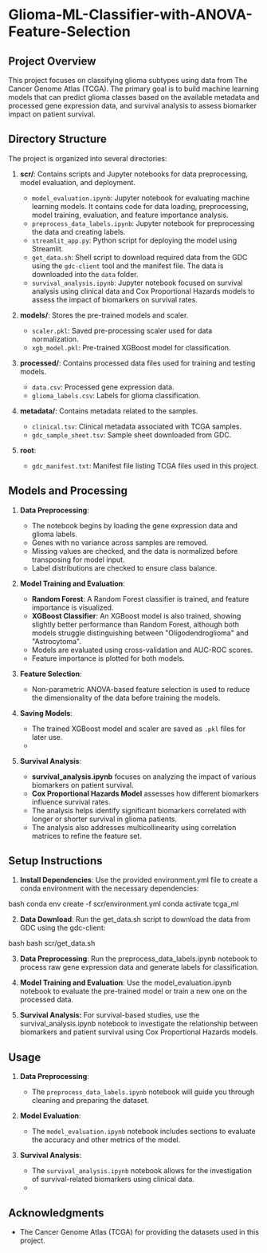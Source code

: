 # Glioma-ML-Classifier-with-ANOVA-Feature-Selection

## Project Overview

This project focuses on classifying glioma subtypes using data from The Cancer Genome Atlas (TCGA). The primary goal is to build machine learning models that can predict glioma classes based on the available metadata and processed gene expression data, and survival analysis to assess biomarker impact on patient survival.

## Directory Structure

The project is organized into several directories:

1. **scr/**: Contains scripts and Jupyter notebooks for data preprocessing, model evaluation, and deployment.
   - `model_evaluation.ipynb`: Jupyter notebook for evaluating machine learning models. It contains code for data loading, preprocessing, model training, evaluation, and feature importance analysis.
   - `preprocess_data_labels.ipynb`: Jupyter notebook for preprocessing the data and creating labels.
   - `streamlit_app.py`: Python script for deploying the model using Streamlit.
   - `get_data.sh`: Shell script to download required data from the GDC using the `gdc-client` tool and the manifest file. The data is downloaded into the `data` folder.
   - `survival_analysis.ipynb`: Jupyter notebook focused on survival analysis using clinical data and Cox Proportional Hazards models to assess the impact of biomarkers on survival rates.
2. **models/**: Stores the pre-trained models and scaler.
   - `scaler.pkl`: Saved pre-processing scaler used for data normalization.
   - `xgb_model.pkl`: Pre-trained XGBoost model for classification.

3. **processed/**: Contains processed data files used for training and testing models.
   - `data.csv`: Processed gene expression data.
   - `glioma_labels.csv`: Labels for glioma classification.

4. **metadata/**: Contains metadata related to the samples.
   - `clinical.tsv`: Clinical metadata associated with TCGA samples.
   - `gdc_sample_sheet.tsv`: Sample sheet downloaded from GDC.

5. **root**:
   - `gdc_manifest.txt`: Manifest file listing TCGA files used in this project.

## Models and Processing

1. **Data Preprocessing**:
   - The notebook begins by loading the gene expression data and glioma labels.
   - Genes with no variance across samples are removed.
   - Missing values are checked, and the data is normalized before transposing for model input.
   - Label distributions are checked to ensure class balance.

2. **Model Training and Evaluation**:
   - **Random Forest**: A Random Forest classifier is trained, and feature importance is visualized.
   - **XGBoost Classifier**: An XGBoost model is also trained, showing slightly better performance than Random Forest, although both models struggle distinguishing between "Oligodendroglioma" and "Astrocytoma".
   - Models are evaluated using cross-validation and AUC-ROC scores.
   - Feature importance is plotted for both models.

3. **Feature Selection**:
   - Non-parametric ANOVA-based feature selection is used to reduce the dimensionality of the data before training the models.

4. **Saving Models**:
   - The trained XGBoost model and scaler are saved as `.pkl` files for later use.
   - 
5. **Survival Analysis**:
   - **survival_analysis.ipynb** focuses on analyzing the impact of various biomarkers on patient survival.
   - **Cox Proportional Hazards Model** assesses how different biomarkers influence survival rates.
   - The analysis helps identify significant biomarkers correlated with longer or shorter survival in glioma patients.
   - The analysis also addresses multicollinearity using correlation matrices to refine the feature set.

## Setup Instructions

1. **Install Dependencies**: Use the provided environment.yml file to create a conda environment with the necessary dependencies:
   
bash
   conda env create -f scr/environment.yml
   conda activate tcga_ml


2. **Data Download**: Run the get_data.sh script to download the data from GDC using the gdc-client:
   
bash
   bash scr/get_data.sh


3. **Data Preprocessing**: Run the preprocess_data_labels.ipynb notebook to process raw gene expression data and generate labels for classification.

4. **Model Training and Evaluation**: Use the model_evaluation.ipynb notebook to evaluate the pre-trained model or train a new one on the processed data.

5. **Survival Analysis:** For survival-based studies, use the survival_analysis.ipynb notebook to investigate the relationship between biomarkers and patient survival using Cox Proportional Hazards models.
   
## Usage

1. **Data Preprocessing**:
   - The `preprocess_data_labels.ipynb` notebook will guide you through cleaning and preparing the dataset.

2. **Model Evaluation**:
   - The `model_evaluation.ipynb` notebook includes sections to evaluate the accuracy and other metrics of the model.

3. **Survival Analysis**:
   - The `survival_analysis.ipynb` notebook allows for the investigation of survival-related biomarkers using clinical data.
   - 
## Acknowledgments

- The Cancer Genome Atlas (TCGA) for providing the datasets used in this project.
